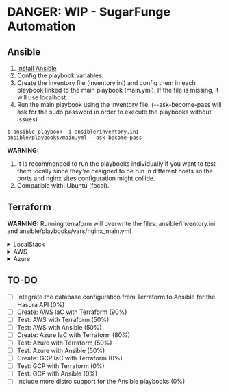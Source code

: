 # DANGER: WIP - SugarFunge Automation

## Ansible

1. [Install Ansible](https://docs.ansible.com/ansible/latest/installation_guide/intro_installation.html)
2. Config the playbook variables.
3. Create the inventory file (inventory.ini) and config them in each playbook linked to the main playbook (main.yml). If the file is missing, it will use localhost.
4. Run the main playbook using the inventory file. (--ask-become-pass will ask for the sudo password in order to execute the playbooks without issues)
```
$ ansible-playbook -i ansible/inventory.ini  ansible/playbooks/main.yml --ask-become-pass 
```

**WARNING:**
1. It is recommended to run the playbooks individually if you want to test them locally since they're designed to be run in different hosts so the ports and nginx sites configuration might collide.
2. Compatible with: Ubuntu (focal).

## Terraform

**WARNING:** Running terraform will overwrite the files: ansible/inventory.ini and ansible/playbooks/vars/nginx_main.yml

<details>
<summary>LocalStack</summary>

1. [Install Docker](https://docs.docker.com/get-docker)
2. Run the LocalStack docker-compose
```
$ cd localstack
$ docker-compose up
```
4. Create a **keys.tf** file with the following contents:
```
resource "aws_key_pair" "sugarfunge_key" {
  key_name   = "sugarfunge_key"
  public_key = "valid OpenSSH public key here"
}
```
3. Install the dependencies, validate and apply the Terraform infrastructure. You will get a prompt to fill the variables needed and accept the plan.
```
$ cd terraform/aws
$ docker-compose run --rm tf init
$ docker-compose run --rm tf validate
$ docker-compose run --rm tf apply
```
6. After Terraform finishes you will see a new inventory.ini in your ansible directory with the IPs from the new EC2 instances. The instances created by LocalStack are only for testing purpouses so you can not interact with them.

</details>

<details>
<summary>AWS</summary>

1. [Install Docker](https://docs.docker.com/get-docker)
2. [Install Aws-Vault](https://github.com/99designs/aws-vault) and login to AWS with it
```
$ aws-vault add yourprofile
$ aws-vault exec yourprofile --duration=12h
```
3. Edit the file provider.tf:
```
terraform {
  required_providers {
    aws = {
      source  = "hashicorp/aws"
      version = "~> 3.0"
    }
  }
}

provider "aws" {
  region = "YOUR-REGION-HERE"
}
```
4. (Optional) Create an AWS Key Pair for the EC2 instances.
5. Install the dependencies, validate and apply the Terraform infrastructure to AWS. You will get a prompt to fill the variables needed and accept the plan.
```
$ cd terraform/aws
$ docker-compose run --rm tf init
$ docker-compose run --rm tf validate
$ docker-compose run --rm tf apply
```
7. After Terraform finishes you will see a new inventory.ini in your ansible directory with the IPs from the new EC2 instances.
</details>

<details>
<summary>Azure</summary>

**WARNING:** It will use your public key by default to add to the VMs.

1. [Install Docker](https://docs.docker.com/get-docker)
2. Install the dependencies, validate and apply the Terraform infrastructure to Azure. You will get a prompt to fill the variables needed and accept the plan.
```
$ cd terraform/azure
$ docker-compose run --rm tf init
$ docker-compose run --rm tf validate
$ docker-compose run --rm tf apply
```
</details>

## TO-DO

- [ ] Integrate the database configuration from Terraform to Ansible for the Hasura API (0%)
- [ ] Create: AWS IaC with Terraform (90%)
- [ ] Test: AWS with Terraform (50%)
- [ ] Test: AWS with Ansible (50%)
- [ ] Create: Azure IaC with Terraform (80%)
- [ ] Test: Azure with Terraform (50%)
- [ ] Test: Azure with Ansible (50%)
- [ ] Create: GCP IaC with Terraform (0%)
- [ ] Test: GCP with Terraform (0%)
- [ ] Test: GCP with Ansible (0%)
- [ ] Include more distro support for the Ansible playbooks (0%)